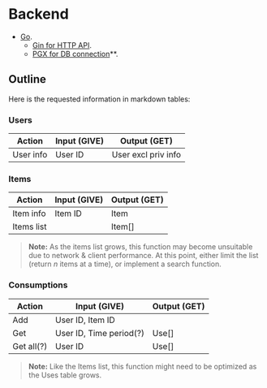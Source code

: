 # Backend
* [Go](https://go.dev).
    * [Gin for HTTP API](https://pkg.go.dev/github.com/gin-gonic/gin).
    * [PGX for DB connection](https://github.com/jackc/pgx)**.

## Outline
Here is the requested information in markdown tables:

### Users
| **Action**   | **Input (GIVE)**   | **Output (GET)**           |
|--------------|--------------------|----------------------------|
| User info    | User ID             | User excl priv info         |

### Items
| **Action**    | **Input (GIVE)**   | **Output (GET)**   |
|---------------|--------------------|--------------------|
| Item info     | Item ID             | Item               |
| Items list    | <nothing>           | Item[]             |

> **Note:** As the items list grows, this function may become unsuitable due to network & client performance. At this point, either limit the list (return *n* items at a time), or implement a search function.

### Consumptions
| **Action** | **Input (GIVE)**         | **Output (GET)**   |
|------------|--------------------------|--------------------|
| Add        | User ID, Item ID          | <success>          |
| Get        | User ID, Time period(?)   | Use[]              |
| Get all(?) | User ID                   | Use[]              |

> **Note:** Like the Items list, this function might need to be optimized as the Uses table grows.
